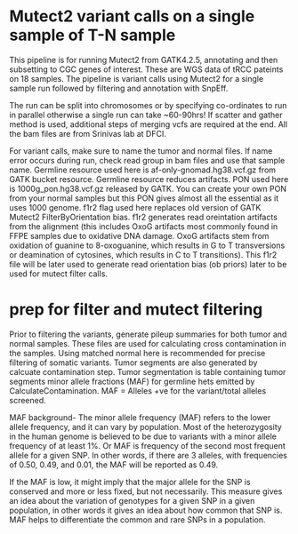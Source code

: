 
# Mutect2 variant calls on a single sample of T-N sample

This pipeline is for running Mutect2 from GATK4.2.5, annotating and then subsetting to CGC genes of interest. These are WGS data of tRCC pateints on 18 samples. The pipeline is variant calls using Mutect2 for a single sample run followed by filtering and annotation with SnpEff.

The run can be split into chromosomes or by specifying co-ordinates to run in parallel otherwise a single run can take ~60-90hrs! If scatter and gather method is used, additional steps of merging vcfs are required at the end. All the bam files are from Srinivas lab at DFCI. 

For variant calls, make sure to name the tumor and normal files. If name error occurs during run, check read group in bam files and use that sample name. Germline resource used here is af-only-gnomad.hg38.vcf.gz from GATK bucket resource. Germline resource reduces artifacts. PON used here is 1000g_pon.hg38.vcf.gz released by GATK. You can create your own PON from your normal samples but this PON gives almost all the essential as it uses 1000 genome. 
f1r2 flag used here replaces old version of GATK Mutect2 FilterByOrientation bias. f1r2 generates read oreintation artifacts from the alignment (this includes OxoG artifacts most commonly found in FFPE samples due to oxidative DNA damage. OxoG artifacts stem from oxidation of guanine to 8-oxoguanine, which results in G to T transversions or deamination of cytosines, which results in C to T transitions). This f1r2 file will be later used to generate read orientation bias (ob priors) later to be used for mutect filter calls.

# prep for filter and mutect filtering

Prior to filtering the variants, generate pileup summaries for both tumor and normal samples. These files are used for calculating cross contamination in the samples. Using matched normal here is recommended for precise filtering of somatic variants. Tumor segments are also generated by calcuate contamination step. Tumor segmentation is table containing tumor segments minor allele fractions (MAF) for germline hets emitted by CalculateContamination. MAF = Alleles +ve for the variant/total alleles screened. 

MAF background- The minor allele frequency (MAF) refers to the lower allele frequency, and it can vary by population. Most of the heterozygosity in the human genome is believed to be due to variants with a minor allele frequency of at least 1%.
Or MAF is frequency of the second most frequent allele for a given SNP. In other words, if there are 3 alleles, with frequencies of 0.50, 0.49, and 0.01, the MAF will be reported as 0.49.

If the MAF is low, it might imply that the major allele for the SNP is conserved and more or less fixed, but not necessarily. This measure gives an idea about the variation of genotypes for a given SNP in a given population, in other words it gives an idea about how common that SNP is. MAF helps to differentiate the common and rare SNPs in a population.

